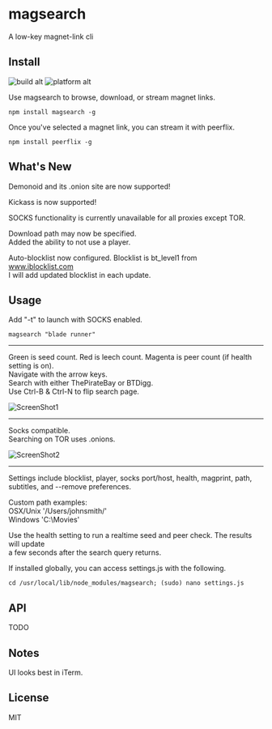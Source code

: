 # magsearch #

A low-key magnet-link cli


## Install ##
![build alt](https://travis-ci.org/roecrew/magsearch.svg?branch=master)
![platform alt](https://img.shields.io/badge/platform-windows%20|%20linux%20|%20osx-blue.svg)


Use magsearch to browse, download, or stream magnet links.

```
npm install magsearch -g
```

Once you've selected a magnet link, you can stream it with peerflix.

```
npm install peerflix -g
```

## What's New ##

Demonoid and its .onion site are now supported!

Kickass is now supported!

SOCKS functionality is currently unavailable for all proxies except TOR.<br>

Download path may now be specified. <br>
Added the ability to not use a player.

Auto-blocklist now configured. Blocklist is bt_level1 from www.iblocklist.com <br>
I will add updated blocklist in each update.

## Usage ##
 
  Add "-t" to launch with SOCKS enabled.

  ```
magsearch "blade runner"
  ```
  
  ___
  
  Green is seed count. Red is leech count. Magenta is peer count (if health setting is on). <br>
  Navigate with the arrow keys. <br>
  Search with either ThePirateBay or BTDigg. <br>
  Use Ctrl-B & Ctrl-N to flip search page.
  
  ![ScreenShot1](http://s23.postimg.org/l4zi60cuj/Screen_Shot_2015_04_03_at_19_02_29.png)
  
  ---
  
  Socks compatible. <br>
  Searching on TOR uses .onions. <br>
  
  ![ScreenShot2](http://s1.postimg.org/dwdjiwlrz/Screen_Shot_2015_04_03_at_18_57_15.png)
  
  ___
  
  Settings include blocklist, player, socks port/host, health, magprint, path, subtitles, and --remove preferences. <br>
  
  Custom path examples: <br>
  OSX/Unix '/Users/johnsmith/' <br>
  Windows 'C:\Movies\'
  
  Use the health setting to run a realtime seed and peer check. The results will update <br>
  a few seconds after the search query returns. <br>
  
  If installed globally, you can access settings.js with the following. <br>
  
  ```
  cd /usr/local/lib/node_modules/magsearch; (sudo) nano settings.js
  ```
  

## API ##

  TODO

## Notes ##

UI looks best in iTerm.

## License ##

MIT

